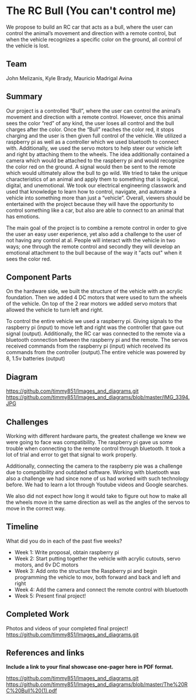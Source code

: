 # The RC Bull (You can't control me)

We propose to build an RC car that acts as a bull, where the user can control the animal’s
movement and direction with a remote control, but when the vehicle recognizes a specific color on the ground, all control of the vehicle is lost.

## Team

John Melizanis, Kyle Brady, Mauricio Madrigal Avina

## Summary

Our project is a controlled “Bull”, where the user can control the animal’s movement and direction with a remote control. However, once this animal sees the color “red” of any kind, the user loses all control and the bull charges after the color. Once the “Bull” reaches the color red, it stops charging and the user is then given full control of the vehicle. We utilized a raspberry pi as well as a controller which we used bluetooth to connect with. Additionally, we used the servo motors to help steer our vehicle left and right by attaching them to the wheels. The idea additionally contained a camera which would be attached to the raspberry pi and would recognize the color red on the ground. A signal would then be sent to the remote which would ultimately allow the bull to go wild. We tried to take the unique characteristics of an animal and apply them to something that is logical, digital, and unemotional. We took our electrical engineering classwork and used that knowledge to learn how to control, navigate, and automate a vehicle into something more than just a “vehicle”. Overall, viewers should be entertained with the project because they will have the opportunity to control something like a car, but also are able to connect to an animal that has emotions.

The main goal of the project is to combine a remote control in order to give the user an easy user experience, yet also add a challenge to the user of not having any control at al. People will interact with the vehicle in two ways; one through the remote control and secondly they will develop an emotional attachment to the bull because of the way it "acts out" when it sees the color red.

## Component Parts
On the hardware side, we built the structure of the vehicle with an acrylic foundation. Then we added 4 DC motors that were used to turn the wheels of the vehicle. On top of the 2 rear motors we added servo motors that allowed the vehicle to turn left and right. 

To control the entire vehicle we used a raspberry pi. Giving signals to the raspberry pi (input) to move left and right was the controller that gave out signal (output). Additionally, the RC car was connected to the remote via a bluetooth connection between the raspberry pi and the remote. The servos received commands from the raspberry pi (input) which received its commands from the controller (output).The entire vehicle was powered by 8, 1.5v batteries (output)

## Diagram 
https://github.com/timmy851/Images_and_diagrams.git
https://github.com/timmy851/Images_and_diagrams/blob/master/IMG_3394.JPG


## Challenges

Working with different hardware parts, the greatest challenge we knew we were going to face was compatibility. The raspberry pi gave us some trouble when connecting to the remote control through bluetooth. It took a lot of trial and error to get that signal to work properly. 

Additionally, connecting the camera to the raspberry pie was a challenge due to compatibility and outdated software. Working with bluetooth was also a challenge we had since none of us had worked with such technology before. We had to learn a lot through Youtube videos and Google searches. 

We also did not expect how long it would take to figure out how to make all the wheels move in the same direction as well as the angles of the servos to move in the correct way. 


## Timeline

What did you do in each of the past five weeks?

- Week 1: Write proposal, obtain raspberry pi 
- Week 2: Start putting together the vehicle with acrylic cutouts, servo motors, and 6v DC motors
- Week 3: Add onto the structure the Raspberry pi and begin programming the vehicle to mov, both forward and back and left and right
- Week 4: Add the camera and connect the remote control with bluetooth 
- Week 5: Present final project!


## Completed Work

Photos and videos of your completed final project!
https://github.com/timmy851/Images_and_diagrams.git

## References and links

**Include a link to your final showcase one-pager here in PDF format.**

https://github.com/timmy851/Images_and_diagrams.git
https://github.com/timmy851/Images_and_diagrams/blob/master/The%20RC%20Bull%20(1).pdf


